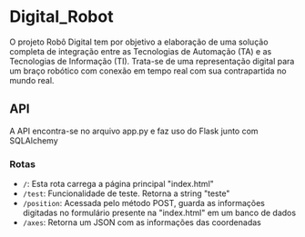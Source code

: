 # Digital_Robot
O projeto Robô Digital tem por objetivo a elaboração de uma solução completa de integração entre as Tecnologias de Automação (TA) e as Tecnologias de Informação (TI). Trata-se de uma representação digital para um braço robótico com conexão em tempo real com sua contrapartida no mundo real.

## API

A API encontra-se no arquivo app.py e faz uso do Flask junto com SQLAlchemy

### Rotas

- `/`: Esta rota carrega a página principal "index.html"
- `/test`: Funcionalidade de teste. Retorna a string "teste"
- `/position`: Acessada pelo método POST, guarda as informações digitadas no formulário presente na "index.html" em um banco de dados
- `/axes`: Retorna um JSON com as informações das coordenadas

